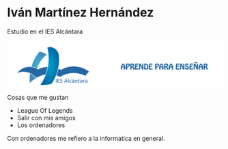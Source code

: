 # Iván Martínez Hernández

Estudio en el IES Alcántara

![Foto del logo del IES Alcántara](/images/ENCABEZADO.png)

Cosas que me gustan
- League Of Legends
- Salir con mis amigos 
- Los ordenadores

Con ordenadores me refiero a la informatica en general.
